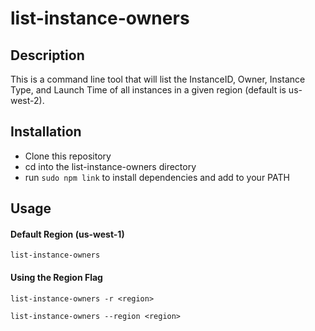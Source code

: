 # list-instance-owners
## Description
This is a command line tool that will list the InstanceID, Owner, Instance Type, and Launch Time of all instances in a given region (default is us-west-2).

## Installation
* Clone this repository
* cd into the list-instance-owners directory
* run `sudo npm link` to install dependencies and add to your PATH

## Usage
#### Default Region (us-west-1)
`list-instance-owners`

#### Using the Region Flag
`list-instance-owners -r <region>` 

`list-instance-owners --region <region>`
